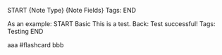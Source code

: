 START
{Note Type}
{Note Fields}
Tags: END 

As an example: 
START Basic 
This is a test. 
Back: 
Test successful! 
Tags: Testing 
END


aaa #flashcard 
bbb
<!--ID: 1746432812587-->
